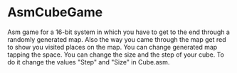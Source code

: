 # AsmCubeGame
Asm game for a 16-bit system in which you have to get to the end through a randomly generated map. Also the way you came through the map get red to show you visited places on the map. 
You can change generated map tapping the space. 
You can change the size and the step of your cube. To do it change the values "Step" and "Size" in Cube.asm.
